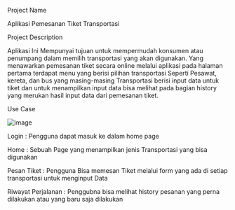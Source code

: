 Project Name

Aplikasi Pemesanan Tiket Transportasi

Project Description

Aplikasi Ini Mempunyai tujuan untuk mempermudah konsumen atau penumpang dalam memilih transportasi yang akan digunakan. Yang menawarkan pemesanan tiket secara online melalui aplikasi pada halaman pertama terdapat menu yang berisi pilihan transportasi Seperti Pesawat, kereta, dan bus yang masing-masing Transportasi berisi input data untuk tiket dan untuk menampilkan input data bisa melihat pada bagian history yang merukan hasil input data dari pemesanan tiket.

Use Case

![image](https://github.com/Mahfudz0651/TugasAkhirAplikasiTiket/assets/147080909/b4a573a8-30b8-4d81-a084-61805d54d9ed)

Login : Pengguna dapat masuk ke dalam home page

Home : Sebuah Page yang menampilkan jenis Transportasi yang bisa digunakan

Pesan Tiket : Pengguna Bisa memesan Tiket melalui form yang ada di setiap transportasi untuk menginput Data

Riwayat Perjalanan : Penggubna bisa melihat history pesanan yang perna dilakukan atau yang baru saja dilakukan

